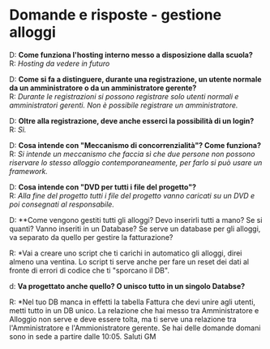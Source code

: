 # Domande e risposte - gestione alloggi
D: **Come funziona l'hosting interno messo a disposizione dalla scuola?**  
R: *Hosting da vedere in futuro*

D: **Come si fa a distinguere, durante una registrazione, un utente normale da un amministratore o da un amministratore gerente?**  
R: *Durante le registrazioni si possono registrare solo utenti normali e amministratori gerenti. Non è possibile registrare un amministratore.*

D: **Oltre alla registrazione, deve anche esserci la possibilità di un login?**  
R: *Sì.*

D: **Cosa intende con "Meccanismo di concorrenzialità"? Come funziona?**  
R: *Si intende un meccanismo che faccia sì che due persone non possono riservare lo stesso alloggio contemporaneamente, per farlo si può usare un framework.*

D: **Cosa intende con "DVD per tutti i file del progetto"?**  
R: *Alla fine del progetto tutti i file del progetto vanno caricati su un DVD e poi consegnati al responsabile.*

D: **Come vengono gestiti tutti gli alloggi? Devo inserirli tutti a mano? Se si quanti? Vanno inseriti in un Database? Se serve un database per gli alloggi, va separato da quello per gestire la fatturazione?

R: *Vai a creare uno script che ti carichi in automatico gli alloggi, direi almeno una ventina. Lo script ti serve anche per fare un reset dei dati al fronte di errori di codice che ti "sporcano il DB".

d: **Va progettato anche quello? O unisco tutto in un singolo Databse?**  

R: *Nel tuo DB manca in effetti la tabella Fattura che devi unire agli utenti, metti tutto in un DB unico. La relazione che hai messo tra Amministratore e Alloggio non serve e deve essere tolta, ma ti serve una relazione tra l'Amministratore e l'Ammionistratore gerente.
Se hai delle domande domani sono in sede a partire dalle 10:05. Saluti GM


